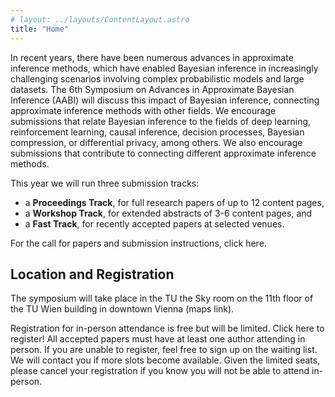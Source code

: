 ```yaml
---
# layout: ../layouts/ContentLayout.astro
title: "Home"
---
```


In recent years, there have been numerous advances in approximate inference methods, which have enabled Bayesian inference in increasingly challenging scenarios involving complex probabilistic models and large datasets.
The 6th Symposium on Advances in Approximate Bayesian Inference (AABI) will discuss this impact of Bayesian inference, connecting approximate inference methods with other fields.
We encourage submissions that relate Bayesian inference to the fields of deep learning, reinforcement learning, causal inference, decision processes, Bayesian compression, or differential privacy, among others.
We also encourage submissions that contribute to connecting different approximate inference methods.

This year we will run three submission tracks:

- a **Proceedings Track**, for full research papers of up to 12 content pages,
- a **Workshop Track**, for extended abstracts of 3-6 content pages, and
- a **Fast Track**, for recently accepted papers at selected venues.

For the call for papers and submission instructions, click here.

## Location and Registration

The symposium will take place in the TU the Sky room on the 11th floor of the TU Wien building in downtown Vienna (maps link).

Registration for in-person attendance is free but will be limited.
Click here to register!
All accepted papers must have at least one author attending in person.
If you are unable to register, feel free to sign up on the waiting list.
We will contact you if more slots become available.
Given the limited seats, please cancel your registration if you know you will not be able to attend in-person.
